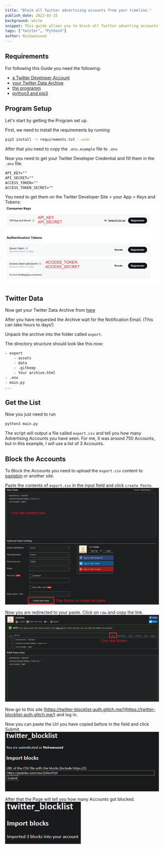 ```yaml
---
title: "Block all Twitter advertising accounts from your timeline."
publish_date: 2022-03-15
background: white
snippet: This guide allows you to block all Twitter adverting accounts that have been in your timeline.
tags: ["Twitter", "Python3"]
author: Nickwasused
---
```

## Requirements
For following this Guide you need the following:

- [a Twitter Developer Account](https://developer.twitter.com/)
- [your Twitter Data Archive](https://twitter.com/settings/download_your_data)
- [the programm](https://github.com/Nickwasused/twitter-data-export-to-blocklist)
- [python3 and pip3](https://www.python.org/)

## Program Setup
Let's start by getting the Program set up.

First, we need to install the requirements by running 
```bash
pip3 install -r requirements.txt --user
```

After that you need to copy the ```.env.example``` file to ```.env```

Now you need to get your Twitter Developer Credential and fill them in the ```.env``` file.

```plaintext
API_KEY=""
API_SECRET=""
ACCESS_TOKEN=""
ACCESS_TOKEN_SECRET=""
```

You need to get them on the Twitter Developer Site > your App > Keys and Tokens:
![Twitter Dev](./images/2022-03-15-twitter-block-advertisers/twitter-dev.webp)

## Twitter Data
Now get your Twitter Data Archive from [here](https://twitter.com/settings/download_your_data)

After you have requested the Archive wait for the Notification Email. (This can take hours to days!)

Unpack the archive into the folder called ```export```.

The directory structure should look like this now:
```plaintext
- export
    - assets
    - data
    - .gitkeep
    - Your archive.html
- .env
- main.py
...
```

## Get the List

Now you just need to run 
```bash
python3 main.py
```

The script will output a file called ```export.csv``` and tell you how many Advertising Accounts you have seen. For me, it was around 750 Accounts, but in this example, I will use a list of 3 Accounts.

## Block the Accounts

To Block the Accounts you need to upload the ```export.csv``` content to [pastebin](https://pastebin.com) or another site.

Paste the contents of ```export.csv``` in the input field and click ```create Paste```. 
![pastebin-paste](./images/2022-03-15-twitter-block-advertisers/pastebin-paste.webp)

Now you are redirected to your paste. Click on ```raw``` and copy the link. 
![pastebin-raw](./images/2022-03-15-twitter-block-advertisers/pastebin-raw.webp)

Now go to this site [https://twitter-blocklist-auth.glitch.me/](https://twitter-blocklist-auth.glitch.me/) and log in.

Now you can paste the Url you have copied before in the field and click Submit.
![glitch-setup](./images/2022-03-15-twitter-block-advertisers/glitch-setup.webp)

After that the Page will tell you how many Accounts got blocked.
![glitch-final](./images/2022-03-15-twitter-block-advertisers/glitch-final.webp)
